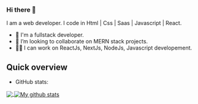 ### Hi there 👋




I am a web developer.
I code in Html | Css | Saas | Javascript | React.

- 🌱 I'm a fullstack developer.
- 👯 I’m looking to collaborate on MERN stack projects.
- 👩‍💻 I can work on ReactJs, NextJs, NodeJs, Javascript developement.
## Quick overview
* GitHub stats:  
<a href="https://github.com/VaibhawKr744/github-readme-stats">
  <!-- Change the `github-readme-stats.anuraghazra1.vercel.app` to `github-readme-stats.vercel.app`  -->
  <img align="center" src="https://github-readme-stats.anuraghazra1.vercel.app/api/top-langs/?username=VaibhawKr744&theme=tokyonight" />
</a>
<a href="https://github.com/anuraghazra/github-readme-stats">
  <img align="center" src="https://github-readme-stats.anuraghazra1.vercel.app/api?username=VaibhawKr744&show_icons=true&line_height=27&theme=radical" alt="My github stats" />
</a>  
